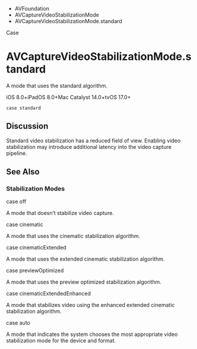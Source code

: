 

- AVFoundation
- AVCaptureVideoStabilizationMode
-  AVCaptureVideoStabilizationMode.standard 

Case

# AVCaptureVideoStabilizationMode.standard

A mode that uses the standard algorithm.

iOS 8.0+iPadOS 8.0+Mac Catalyst 14.0+tvOS 17.0+

``` source
case standard
```

## Discussion

Standard video stabilization has a reduced field of view. Enabling video stabilization may introduce additional latency into the video capture pipeline.

## See Also

### Stabilization Modes

case off

A mode that doesn’t stabilize video capture.

case cinematic

A mode that uses the cinematic stabilization algorithm.

case cinematicExtended

A mode that uses the extended cinematic stabilization algorithm.

case previewOptimized

A mode that uses the preview optimized stabilization algorithm.

case cinematicExtendedEnhanced

A mode that stabilizes video using the enhanced extended cinematic stabilization algorithm.

case auto

A mode that indicates the system chooses the most appropriate video stabilization mode for the device and format.

